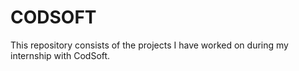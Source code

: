 # CODSOFT
This repository consists of the projects I have worked on during my internship with CodSoft.
